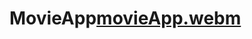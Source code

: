 # MovieApp[movieApp.webm](https://user-images.githubusercontent.com/56118583/198133780-0af0336a-3f0a-4b5a-afe2-0c7e2f4ff4af.webm)

